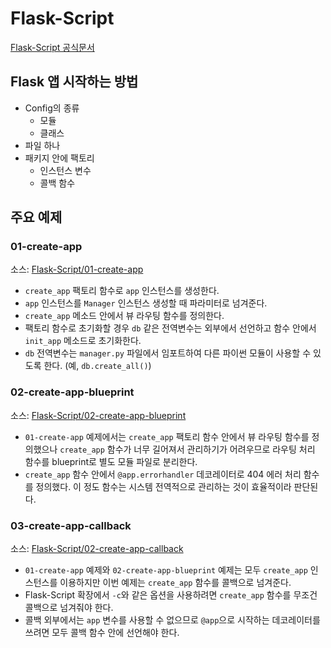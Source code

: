 # Flask-Script

[Flask-Script 공식문서](https://flask-script.readthedocs.io/en/latest/)

## Flask 앱 시작하는 방법

* Config의 종류
    * 모듈
    * 클래스
* 파일 하나
* 패키지 안에 팩토리
    * 인스턴스 변수
    * 콜백 함수
    
## 주요 예제

### 01-create-app

소스: [Flask-Script/01-create-app](01-create-app)

* ```create_app``` 팩토리 함수로 ```app``` 인스턴스를 생성한다.
* ```app``` 인스턴스를 ```Manager``` 인스턴스 생성할 때 파라미터로 넘겨준다.
* ```create_app``` 메소드 안에서 뷰 라우팅 함수를 정의한다.
* 팩토리 함수로 초기화할 경우 ```db``` 같은 전역변수는 외부에서 선언하고 함수 안에서 ```init_app``` 메소드로 초기화한다.
* ```db``` 전역변수는 ```manager.py``` 파일에서 임포트하여 다른 파이썬 모듈이 사용할 수 있도록 한다. (예, ```db.create_all()```)

### 02-create-app-blueprint

소스: [Flask-Script/02-create-app-blueprint](01-create-app-blueprint)

* ```01-create-app``` 예제에서는 ```create_app``` 팩토리 함수 안에서 뷰 라우팅 함수를 정의했으나 ```create_app``` 함수가 너무 길어져서 관리하기가 어려우므로 라우팅 처리 함수를 blueprint로 별도 모듈 파일로 분리한다.
* ```create_app``` 함수 안에서 ```@app.errorhandler``` 데코레이터로 404 에러 처리 함수를 정의했다. 이 정도 함수는 시스템 전역적으로 관리하는 것이 효율적이라 판단된다.

### 03-create-app-callback

소스: [Flask-Script/02-create-app-callback](03-create-app-callback)

* ```01-create-app``` 예제와 ```02-create-app-blueprint``` 예제는 모두 ```create_app``` 인스턴스를 이용하지만 이번 예제는 ```create_app``` 함수를 콜백으로 넘겨준다.
* Flask-Script 확장에서 ```-c```와 같은 옵션을 사용하려면 ```create_app``` 함수를 무조건 콜백으로 넘겨줘야 한다.
* 콜백 외부에서는 ```app``` 변수를 사용할 수 없으므로 ```@app```으로 시작하는 데코레이터를 쓰려면 모두 콜백 함수 안에 선언해야 한다.
